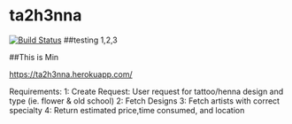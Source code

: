 # ta2h3nna
[![Build Status](https://app.travis-ci.com/dutchhagelslag/ta2h3nna.svg?branch=master)](https://app.travis-ci.com/dutchhagelslag/ta2h3nna)
##testing 1,2,3

##This is Min

https://ta2h3nna.herokuapp.com/

Requirements:
1: Create Request: User request for tattoo/henna design and type (ie. flower & old school)
2: Fetch Designs
3: Fetch artists with correct specialty
4: Return estimated price,time consumed, and location
